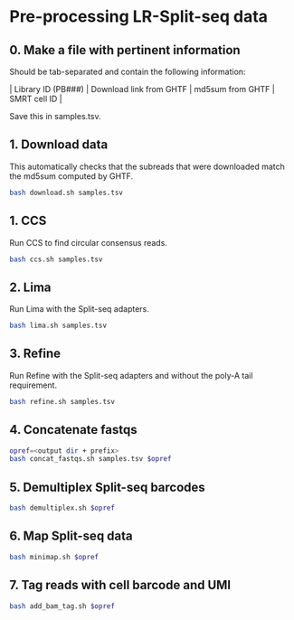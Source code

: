 # Pre-processing LR-Split-seq data

## 0. Make a file with pertinent information

Should be tab-separated and contain the following information:

| Library ID (PB###) | Download link from GHTF | md5sum from GHTF | SMRT cell ID |

Save this in samples.tsv.

## 1. Download data

This automatically checks that the subreads that were downloaded match the md5sum computed by GHTF.

```bash
bash download.sh samples.tsv
```

## 1. CCS

Run CCS to find circular consensus reads.

```bash
bash ccs.sh samples.tsv
```

## 2. Lima

Run Lima with the Split-seq adapters.

```bash
bash lima.sh samples.tsv
```

## 3. Refine

Run Refine with the Split-seq adapters and without the poly-A tail requirement.

```bash
bash refine.sh samples.tsv
```
## 4. Concatenate fastqs
```bash
opref=<output dir + prefix>
bash concat_fastqs.sh samples.tsv $opref
```

## 5. Demultiplex Split-seq barcodes
```bash
bash demultiplex.sh $opref
```

## 6. Map Split-seq data
```bash
bash minimap.sh $opref
```

## 7. Tag reads with cell barcode and UMI
```bash
bash add_bam_tag.sh $opref
```
